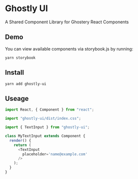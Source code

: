 # Ghostly UI
A Shared Component Library for Ghostery React Components

## Demo

You can view available components via storybook.js by running:

`yarn storybook`

## Install

`yarn add ghostly-ui`

## Useage

```js
import React, { Component } from "react";

import "ghostly-ui/dist/index.css";

import { TextInput } from "ghostly-ui";

class MyTextInput extends Component {
  render() {
    return (
      <TextInput
        placeholder='name@example.com'
      />
    );
  }
}
```

